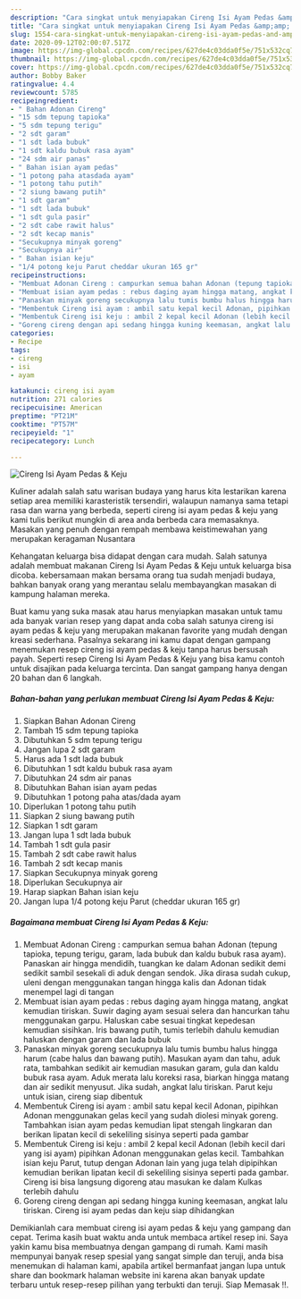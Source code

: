 ```yaml
---
description: "Cara singkat untuk menyiapakan Cireng Isi Ayam Pedas &amp;amp; Keju Teruji"
title: "Cara singkat untuk menyiapakan Cireng Isi Ayam Pedas &amp;amp; Keju Teruji"
slug: 1554-cara-singkat-untuk-menyiapakan-cireng-isi-ayam-pedas-and-amp-keju-teruji
date: 2020-09-12T02:00:07.517Z
image: https://img-global.cpcdn.com/recipes/627de4c03dda0f5e/751x532cq70/cireng-isi-ayam-pedas-keju-foto-resep-utama.jpg
thumbnail: https://img-global.cpcdn.com/recipes/627de4c03dda0f5e/751x532cq70/cireng-isi-ayam-pedas-keju-foto-resep-utama.jpg
cover: https://img-global.cpcdn.com/recipes/627de4c03dda0f5e/751x532cq70/cireng-isi-ayam-pedas-keju-foto-resep-utama.jpg
author: Bobby Baker
ratingvalue: 4.4
reviewcount: 5785
recipeingredient:
- " Bahan Adonan Cireng"
- "15 sdm tepung tapioka"
- "5 sdm tepung terigu"
- "2 sdt garam"
- "1 sdt lada bubuk"
- "1 sdt kaldu bubuk rasa ayam"
- "24 sdm air panas"
- " Bahan isian ayam pedas"
- "1 potong paha atasdada ayam"
- "1 potong tahu putih"
- "2 siung bawang putih"
- "1 sdt garam"
- "1 sdt lada bubuk"
- "1 sdt gula pasir"
- "2 sdt cabe rawit halus"
- "2 sdt kecap manis"
- "Secukupnya minyak goreng"
- "Secukupnya air"
- " Bahan isian keju"
- "1/4 potong keju Parut cheddar ukuran 165 gr"
recipeinstructions:
- "Membuat Adonan Cireng : campurkan semua bahan Adonan (tepung tapioka, tepung terigu, garam, lada bubuk dan kaldu bubuk rasa ayam). Panaskan air hingga mendidih, tuangkan ke dalam Adonan sedikit demi sedikit sambil sesekali di aduk dengan sendok. Jika dirasa sudah cukup, uleni dengan menggunakan tangan hingga kalis dan Adonan tidak menempel lagi di tangan"
- "Membuat isian ayam pedas : rebus daging ayam hingga matang, angkat kemudian tiriskan. Suwir daging ayam sesuai selera dan hancurkan tahu menggunakan garpu. Haluskan cabe sesuai tingkat kepedesan kemudian sisihkan. Iris bawang putih, tumis terlebih dahulu kemudian haluskan dengan garam dan lada bubuk"
- "Panaskan minyak goreng secukupnya lalu tumis bumbu halus hingga harum (cabe halus dan bawang putih). Masukan ayam dan tahu, aduk rata, tambahkan sedikit air kemudian masukan garam, gula dan kaldu bubuk rasa ayam. Aduk merata lalu koreksi rasa, biarkan hingga matang dan air sedikit menyusut. Jika sudah, angkat lalu tiriskan. Parut keju untuk isian, cireng siap dibentuk"
- "Membentuk Cireng isi ayam : ambil satu kepal kecil Adonan, pipihkan Adonan menggunakan gelas kecil yang sudah diolesi minyak goreng. Tambahkan isian ayam pedas kemudian lipat stengah lingkaran dan berikan lipatan kecil di sekeliling sisinya seperti pada gambar"
- "Membentuk Cireng isi keju : ambil 2 kepal kecil Adonan (lebih kecil dari yang isi ayam) pipihkan Adonan menggunakan gelas kecil. Tambahkan isian keju Parut, tutup dengan Adonan lain yang juga telah dipipihkan kemudian berikan lipatan kecil di sekeliling sisinya seperti pada gambar. Cireng isi bisa langsung digoreng atau masukan ke dalam Kulkas terlebih dahulu"
- "Goreng cireng dengan api sedang hingga kuning keemasan, angkat lalu tiriskan. Cireng isi ayam pedas dan keju siap dihidangkan"
categories:
- Recipe
tags:
- cireng
- isi
- ayam

katakunci: cireng isi ayam 
nutrition: 271 calories
recipecuisine: American
preptime: "PT21M"
cooktime: "PT57M"
recipeyield: "1"
recipecategory: Lunch

---
```



![Cireng Isi Ayam Pedas &amp; Keju](https://img-global.cpcdn.com/recipes/627de4c03dda0f5e/751x532cq70/cireng-isi-ayam-pedas-keju-foto-resep-utama.jpg)

Kuliner adalah salah satu warisan budaya yang harus kita lestarikan karena setiap area memiliki karasteristik tersendiri, walaupun namanya sama tetapi rasa dan warna yang berbeda, seperti cireng isi ayam pedas &amp; keju yang kami tulis berikut mungkin di area anda berbeda cara memasaknya. Masakan yang penuh dengan rempah membawa keistimewahan yang merupakan keragaman Nusantara

Kehangatan keluarga bisa didapat dengan cara mudah. Salah satunya adalah membuat makanan Cireng Isi Ayam Pedas &amp; Keju untuk keluarga bisa dicoba. kebersamaan makan bersama orang tua sudah menjadi budaya, bahkan banyak orang yang merantau selalu membayangkan masakan di kampung halaman mereka.



Buat kamu yang suka masak atau harus menyiapkan masakan untuk tamu ada banyak varian resep yang dapat anda coba salah satunya cireng isi ayam pedas &amp; keju yang merupakan makanan favorite yang mudah dengan kreasi sederhana. Pasalnya sekarang ini kamu dapat dengan gampang menemukan resep cireng isi ayam pedas &amp; keju tanpa harus bersusah payah.
Seperti resep Cireng Isi Ayam Pedas &amp; Keju yang bisa kamu contoh untuk disajikan pada keluarga tercinta. Dan sangat gampang hanya dengan 20 bahan dan 6 langkah.


<!--inarticleads1-->

##### Bahan-bahan yang perlukan membuat Cireng Isi Ayam Pedas &amp; Keju:

1. Siapkan  Bahan Adonan Cireng
1. Tambah 15 sdm tepung tapioka
1. Dibutuhkan 5 sdm tepung terigu
1. Jangan lupa 2 sdt garam
1. Harus ada 1 sdt lada bubuk
1. Dibutuhkan 1 sdt kaldu bubuk rasa ayam
1. Dibutuhkan 24 sdm air panas
1. Dibutuhkan  Bahan isian ayam pedas
1. Dibutuhkan 1 potong paha atas/dada ayam
1. Diperlukan 1 potong tahu putih
1. Siapkan 2 siung bawang putih
1. Siapkan 1 sdt garam
1. Jangan lupa 1 sdt lada bubuk
1. Tambah 1 sdt gula pasir
1. Tambah 2 sdt cabe rawit halus
1. Tambah 2 sdt kecap manis
1. Siapkan Secukupnya minyak goreng
1. Diperlukan Secukupnya air
1. Harap siapkan  Bahan isian keju
1. Jangan lupa 1/4 potong keju Parut (cheddar ukuran 165 gr)




<!--inarticleads2-->

##### Bagaimana membuat  Cireng Isi Ayam Pedas &amp; Keju:

1. Membuat Adonan Cireng : campurkan semua bahan Adonan (tepung tapioka, tepung terigu, garam, lada bubuk dan kaldu bubuk rasa ayam). Panaskan air hingga mendidih, tuangkan ke dalam Adonan sedikit demi sedikit sambil sesekali di aduk dengan sendok. Jika dirasa sudah cukup, uleni dengan menggunakan tangan hingga kalis dan Adonan tidak menempel lagi di tangan
1. Membuat isian ayam pedas : rebus daging ayam hingga matang, angkat kemudian tiriskan. Suwir daging ayam sesuai selera dan hancurkan tahu menggunakan garpu. Haluskan cabe sesuai tingkat kepedesan kemudian sisihkan. Iris bawang putih, tumis terlebih dahulu kemudian haluskan dengan garam dan lada bubuk
1. Panaskan minyak goreng secukupnya lalu tumis bumbu halus hingga harum (cabe halus dan bawang putih). Masukan ayam dan tahu, aduk rata, tambahkan sedikit air kemudian masukan garam, gula dan kaldu bubuk rasa ayam. Aduk merata lalu koreksi rasa, biarkan hingga matang dan air sedikit menyusut. Jika sudah, angkat lalu tiriskan. Parut keju untuk isian, cireng siap dibentuk
1. Membentuk Cireng isi ayam : ambil satu kepal kecil Adonan, pipihkan Adonan menggunakan gelas kecil yang sudah diolesi minyak goreng. Tambahkan isian ayam pedas kemudian lipat stengah lingkaran dan berikan lipatan kecil di sekeliling sisinya seperti pada gambar
1. Membentuk Cireng isi keju : ambil 2 kepal kecil Adonan (lebih kecil dari yang isi ayam) pipihkan Adonan menggunakan gelas kecil. Tambahkan isian keju Parut, tutup dengan Adonan lain yang juga telah dipipihkan kemudian berikan lipatan kecil di sekeliling sisinya seperti pada gambar. Cireng isi bisa langsung digoreng atau masukan ke dalam Kulkas terlebih dahulu
1. Goreng cireng dengan api sedang hingga kuning keemasan, angkat lalu tiriskan. Cireng isi ayam pedas dan keju siap dihidangkan




Demikianlah cara membuat cireng isi ayam pedas &amp; keju yang gampang dan cepat. Terima kasih buat waktu anda untuk membaca artikel resep ini. Saya yakin kamu bisa membuatnya dengan gampang di rumah. Kami masih mempunyai banyak resep spesial yang sangat simple dan teruji, anda bisa menemukan di halaman kami, apabila artikel bermanfaat jangan lupa untuk share dan bookmark halaman website ini karena akan banyak update terbaru untuk resep-resep pilihan yang terbukti dan teruji. Siap Memasak !!. 
